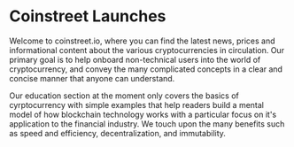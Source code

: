 # Coinstreet Launches
Welcome to coinstreet.io, where you can find the latest news, prices and informational content about the various cryptocurrencies in circulation. Our primary goal is to help onboard non-technical users into the world of cryptocurrency, and convey the many complicated concepts in a clear and concise manner that anyone can understand.

Our education section at the moment only covers the basics of cyrptocurrency with simple examples that help readers build a mental model of how blockchain technology works with a particular focus on it's application to the financial industry. We touch upon the many benefits such as speed and efficiency, decentralization, and immutability.
